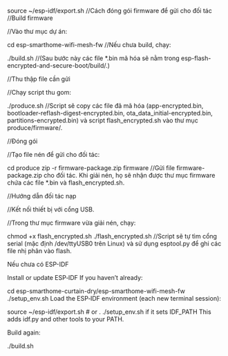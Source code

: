 source ~/esp-idf/export.sh
//Cách đóng gói firmware để gửi cho đối tác
//Build firmware

//Vào thư mục dự án:

cd esp-smarthome-wifi-mesh-fw
//Nếu chưa build, chạy:

./build.sh
//(Sau bước này các file *.bin mã hóa sẽ nằm trong esp-flash-encrypted-and-secure-boot/build/.)

//Thu thập file cần gửi

//Chạy script thu gom:

./produce.sh
//Script sẽ copy các file đã mã hóa (app-encrypted.bin, bootloader-reflash-digest-encrypted.bin, ota_data_initial-encrypted.bin, partitions-encrypted.bin) và script flash_encrypted.sh vào thư mục produce/firmware/.

//Đóng gói

//Tạo file nén để gửi cho đối tác:

cd produce
zip -r firmware-package.zip firmware
//Gửi file firmware-package.zip cho đối tác. Khi giải nén, họ sẽ nhận được thư mục firmware chứa các file *.bin và flash_encrypted.sh.

//Hướng dẫn đối tác nạp

//Kết nối thiết bị với cổng USB.

//Trong thư mục firmware vừa giải nén, chạy:

chmod +x flash_encrypted.sh
./flash_encrypted.sh
//Script sẽ tự tìm cổng serial (mặc định /dev/ttyUSB0 trên Linux) và sử dụng esptool.py để ghi các file nhị phân vào flash.


Nếu chưa có ESP-IDF

Install or update ESP‑IDF
If you haven’t already:

cd esp-smarthome-curtain-dry/esp-smarthome-wifi-mesh-fw
./setup_env.sh
Load the ESP‑IDF environment (each new terminal session):

source ~/esp-idf/export.sh   # or . ./setup_env.sh if it sets IDF_PATH
This adds idf.py and other tools to your PATH.

Build again:

./build.sh
